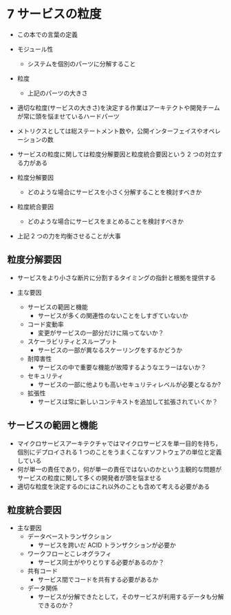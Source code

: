# 7 サービスの粒度

-   この本での言葉の定義
-   モジュール性

    -   システムを個別のパーツに分解すること

-   粒度

    -   上記のパーツの大きさ

-   適切な粒度(サービスの大きさ)を決定する作業はアーキテクトや開発チームが常に頭を悩ませているハードパーツ
-   メトリクスとしては総ステートメント数や，公開インターフェイスやオペレーションの数
-   サービスの粒度に関しては粒度分解要因と粒度統合要因という 2 つの対立する力がある

-   粒度分解要因

    -   どのような場合にサービスを小さく分解することを検討すべきか

-   粒度統合要因

    -   どのような場合にサービスをまとめることを検討すべきか

-   上記 2 つの力を均衡させることが大事

## 粒度分解要因

-   サービスをより小さな断片に分割するタイミングの指針と根拠を提供する
-   主な要因

    -   サービスの範囲と機能
        -   サービスが多くの関連性のないことをしすぎていないか
    -   コード変動率
        -   変更がサービスの一部分だけに隔ってないか？
    -   スケーラビリティとスループット
        -   サービスの一部が異なるスケーリングをするかどうか
    -   耐障害性
        -   サービスの中で重要な機能が故障するようなエラーはないか？
    -   セキュリティ
        -   サービスの一部に他よりも高いセキュリティレベルが必要となるか?
    -   拡張性
        -   サービスは常に新しいコンテキストを追加して拡張されていくか？

## サービスの範囲と機能

-   マイクロサービスアーキテクチャではマイクロサービスを単一目的を持ち，個別にデプロイされる 1 つのことをうまくこなすソフトウェアの単位と定義している
-   何が単一の責任であり，何が単一の責任ではないのかという主観的な問題がサービスの粒度に関して多くの開発者が頭を悩ませる
-   適切な粒度を決定するのにはこれ以外のことも含めて考える必要がある

## 粒度統合要因

-   主な要因
    -   データベーストランザクション
        -   サービスを跨いだ ACID トランザクションが必要か
    -   ワークフローとこレオグラフィ
        -   サービス同士がやりとりする必要があるのか？
    -   共有コード
        -   サービス間でコードを共有する必要があるか
    -   データ関係
        -   サービスが分解できたとして，そのサービスが利用するデータも分解できるのか？


